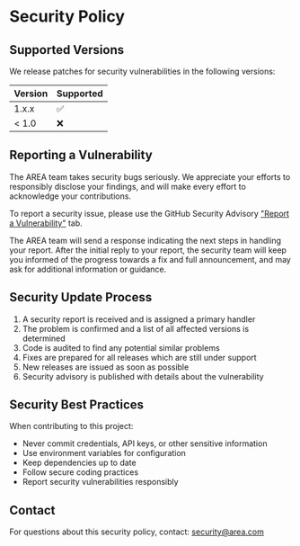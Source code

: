 # Security Policy

## Supported Versions

We release patches for security vulnerabilities in the following versions:

| Version | Supported          |
| ------- | ------------------ |
| 1.x.x   | :white_check_mark: |
| < 1.0   | :x:                |

## Reporting a Vulnerability

The AREA team takes security bugs seriously. We appreciate your efforts to responsibly disclose your findings, and will make every effort to acknowledge your contributions.

To report a security issue, please use the GitHub Security Advisory ["Report a Vulnerability"](https://github.com/YOUR-USERNAME/G-DEV-500-STG-5-1-area-1/security/advisories/new) tab.

The AREA team will send a response indicating the next steps in handling your report. After the initial reply to your report, the security team will keep you informed of the progress towards a fix and full announcement, and may ask for additional information or guidance.

## Security Update Process

1. A security report is received and is assigned a primary handler
2. The problem is confirmed and a list of all affected versions is determined
3. Code is audited to find any potential similar problems
4. Fixes are prepared for all releases which are still under support
5. New releases are issued as soon as possible
6. Security advisory is published with details about the vulnerability

## Security Best Practices

When contributing to this project:

- Never commit credentials, API keys, or other sensitive information
- Use environment variables for configuration
- Keep dependencies up to date
- Follow secure coding practices
- Report security vulnerabilities responsibly

## Contact

For questions about this security policy, contact: security@area.com